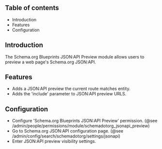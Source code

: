 Table of contents
-----------------

* Introduction
* Features
* Configuration


Introduction
------------

The Schema.org Blueprints JSON:API Preview module allows users to preview 
a web page's Schema.org JSON:API.


Features
--------

- Adds a JSON:API preview the current route matches entity.
- Adds the 'include' parameter to JSON:API preview URLS.

  
Configuration
-------------

- Configure 'Schema.org Blueprints JSON:API Preview' permission.
  (@see /admin/people/permissions/module/schemadotorg_jsonapi_preview)
- Go to Schema.org JSON:API configuration page.
  (@see /admin/config/search/schemadotorg/settings/jsonapi)
- Enter JSON:API preview visibility settings.
